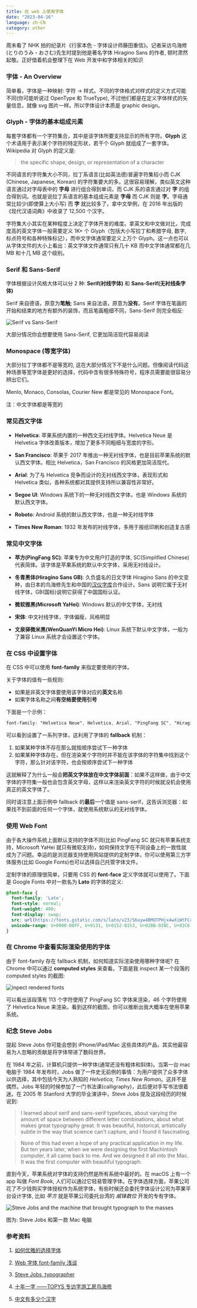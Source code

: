```yaml
---
title: 在 web 上使用字体
date: "2023-04-16"
language: zh-CN
category: other
---
```


周末看了 NHK 拍的纪录片《行家本色 - 字体设计师藤田重信》。记者采访鸟海修(とりのうみ・おさむ)先生时提到他是著名字体 Hiragino Sans 的作者, 顿时肃然起敬。正好借着机会整理下在 Web 开发中和字体相关的知识

### 字体 - An Overview

简单看，字体是一种映射: 字符 -> 样式。不同的字体格式对样式的定义方式可能不同(你可能听说过 OpenType 和 TrueType), 不过他们都是在定义字体样式的矢量信息，就像 svg 图片一样。所以字体设计本质是 graphic design。

### Glyph - 字体的基本组成元素

每套字体都有一个字符集合，其中是该字体所要支持显示的所有字符。**Glyph** 这个术语用于表示某个字符的特定形状，若干个 Glyph 就组成了一套字体。Wikipedia 对 Glyph 的定义是:

> the specific shape, design, or representation of a character

不同语言的字符集大小不同，拉丁系语言(比如英法德)普遍字符集较小而 CJK (Chinese, Japanese, Korean) 的字符集要大的多。这很容易理解，类似英文这种语言通过对字母表中的 **字母** 进行组合得到单词，而 CJK 系的语言通过对 **字** 的组合得到词。也就是说拉丁系语言的基本组成元素是 **字母** 而 CJK 则是 **字**。字母通常比较少(即使算上大小写) 而 **字** 就比较多了，拿中文举例，在 2016 年出版的《现代汉语词典》中收录了 12,500 个汉字。

字符集大小其实在某种程度上决定了字体开发的难度。拿英文和中文做对比，完成度高的英文字体一般需要定义 1K+ 个 Glyph（包括大小写拉丁和希腊字母, 数字, 标点符号和各种特殊标记），而中文字体通常要定义上万个 Glyph。这一点也可以从字体文件的大小上看出：英文字体文件通常只有几十 KB 而中文字体通常都在几 MB 和十几 MB 这个级别。

### Serif 和 Sans-Serif

字体根据设计风格大体可以分 2 种: **Serif(衬线字体)** 和 **Sans-Serif(无衬线条字体)**

Serif 来自德语，原意为**笔触**; Sans 来自法语，原意为**没有**。Serif 字体在笔画的开始和结束的地方有额外的装饰，而且笔画粗细不同，Sans-Serif 则完全相反:

![Serif vs Sans-Serif](/images/serif-vs-sans-serif.png)

大部分情况你会想要使用 Sans-Serif, 它更加简洁现代容易阅读

### Monospace (等宽字体)

大部分拉丁字体都不是等宽的, 这在大部分情况下不是什么问题。但像阅读代码这种场景等宽字体是更好的选择，代码中含有很多特殊符号，程序员需要能很容易分辨出它们。

Menlo, Monaco, Consolas, Courier New 都是常见的 Monospace Font。

注：中文字体都是等宽的

### 常见西文字体

- **Helvetica**: 苹果系统内置的一种西文无衬线字体。Helvetica Neue 是 Helvetica 字体改善版本，增加了更多不同粗细与宽度的字形。

- **San Francisco**: 苹果于 2017 年推出一种无衬线字体，也是目前苹果系统的默认西文字体。相比 Helvetica，San Francisco 的风格更加简洁现代。

- **Arial**: 为了与 Helvetica 竞争而设计的无衬线西文字体，表现形式和 Helvetica 类似，各种系统都对其提供支持所以兼容性非常好。

- **Segoe UI**: Windows 系统下的一种无衬线西文字体，也是 Windows 系统的默认西文字体。

- **Roboto**: Android 系统的默认西文字体，也是一种无衬线字体

- **Times New Roman**: 1932 年发布的衬线字体，多用于报纸印刷和创造复古感

### 常见中文字体

- **苹方(PingFang SC)**: 苹果专为中文用户打造的字体, SC(Simplified Chinese)代表简体。该字体是苹果系统的默认中文字体，采用无衬线设计。

- **冬青黑体(Hiragino Sans GB)**: 久负盛名的日文字体 Hiragino Sans 的中文变种，由日本的鸟海修先生和中国的[汉仪字库](https://www.hanyi.com.cn/home)合作设计。Sans 说明它属于无衬线字体，GB(国标)说明它获得了中国国标认证。

- **微软雅黑(Microsoft YaHei)**: Windows 默认的中文字体，无衬线

- **宋体**: 中文衬线字体，字体偏瘦，风格明显

- **文泉驿微米黑(WenQuanYi Micro Hei)**: Linux 系统下默认中文字体，一般为了兼容 Linux 系统才会设置这个字体。

### 在 CSS 中设置字体

在 CSS 中可以使用 **font-family** 来指定要使用的字体。

关于字体的值有一些规则:

- 如果是非英文字体要使用该字体对应的**英文**名称
- 如果字体名称之间**有空格要使用引号**

下面是一个示例：

```css
font-family: "Helvetica Neue", Helvetica, Arial, "PingFang SC", "Hiragino Sans GB", "Heiti SC", "Microsoft YaHei", "WenQuanYi Micro Hei", sans-serif;
```

可以看到设置了一系列字体，这利用了字体的 **fallback** 机制：

1. 如果某种字体不存在那么就按顺序尝试下一种字体
2. 如果某种字体存在，但在渲染某个字符时并不能在该字体的字符集中找到这个字符，那么针对该字符，也会按顺序尝试下一种字体

这就解释了为什么一般会**把英文字体放在中文字体前面**：如果不这样做，由于中文字体的字符集一般也会包含英文字母，这样以来渲染英文字符的时候就没机会使用真正的英文字体了。

同时请注意上面示例中 fallback 的**最后**一个值是 sans-serif，这告诉浏览器：如果找不到前面的任何一个字体，就使用系统默认的无衬线字体。

### 使用 Web Font

由于各大操作系统上面默认支持的字体不同(比如 PingFang SC 就只有苹果系统支持，Microsoft YaHei 就只有微软支持)，如何保持文字在不同设备上的一致性就成为了问题。幸运的是浏览器支持使用网站提供的定制字体，你可以使用第三方字体服务(比如 Google Fonts)也可以选择自己托管字体文件。

定制字体的原理很简单，只要用 CSS 的 **font-face** 定义字体就可以使用了。下面是 Google Fonts 中对一款名为 **Lato** 的字体的定义:

```css
@font-face {
  font-family: 'Lato';
  font-style: normal;
  font-weight: 400;
  font-display: swap;
  src: url(https://fonts.gstatic.com/s/lato/v23/S6uyw4BMUTPHjx4wXiWtFCc.woff2) format('woff2');
  unicode-range: U+0000-00FF, U+0131, U+0152-0153, U+02BB-02BC, U+02C6, U+02DA, U+02DC, U+2000-206F, U+2074, U+20AC, U+2122, U+2191, U+2193, U+2212, U+2215, U+FEFF, U+FFFD;
}
```

### 在 Chrome 中查看实际渲染使用的字体

由于 font-family 存在 fallback 机制，如何知道实际渲染使用哪种字体呢? 在 Chrome 中可以通过 **computed styles** 来查看。下面是我 inspect 某一个段落的 computed styles 的截图: 

![inpect rendered fonts](/images/inspect-rendered-fonts.png)

可以看出该段落有 113 个字符使用了 PingFang SC 字体来渲染，46 个字符使用了 Helvetica Neue 来渲染。看到这样的截图，你可以推断出我大概率在使用苹果系统。

### 纪念 Steve Jobs

提起 Steve Jobs 你可能会想到 iPhone/iPad/Mac 这些具体的产品，其实他最容易为人忽略的贡献是将字体带进了数码世界。

在 1984 年之前，计算机只提供一种字体(通常还没有粗体和斜体)。当第一台 mac 电脑于 1984 年发布时，Jobs 做了一件史无前例的事情：为用户提供了众多字体以供选择，其中包括今天为人熟知的 *Helvetica, Times New Roman*。这并不是偶然，Jobs 年轻的时候参加了一门书法课(calligraphy)，此后便对手写书法很着迷。在 2005 年 Stanford 大学的毕业演讲中，Steve Jobs 提及这段经历的时候说到:

> I learned about serif and sans-serif typefaces, about varying the amount of space between different letter combinations, about what makes great typography great. It was beautiful, historical, artistically subtle in the way that science can't capture, and I found it fascinating.

> None of this had even a hope of any practical application in my life. But ten years later, when we were designing the first Machintosh computer, it all came back to me. And we designed it all into the Mac. It was the first computer with beautiful typograph.

直到今天，苹果系统对字体的支持仍然是所有系统中最好的。在 macOS 上有一个 app 叫做 *Font Book*, 人们可以通过它轻易管理字体。在字体选择方面，苹果公司花了不少钱购买字体授权作为系统字体，有些时候还会委托字体设计公司为苹果平台设计字体, 比如 *苹方* 就是苹果公司委托台湾的 *威锋数位* 开发的专有字体。

![Steve Jobs and the machine that brought typograph to the masses](/images/steve-jobs-with-first-mac.webp)

图为: Steve Jobs 和第一款 Mac 电脑

### 参考资料

1. [如何优雅的选择字体](https://www.cnblogs.com/lfri/p/11776320.html)

2. [Web 字体 font-family 浅谈](https://www.cnblogs.com/cangdu/p/14042117.html)

3. [Steve Jobs, typographer](https://uxplanet.org/steve-jobs-typographer-2e450a356437)

4. [十年一字 ——TOPYS 专访字游工房鸟海修](https://www.topys.cn/article/20230)

4. [中文有多少个汉字](https://studycli.org/zh-CN/chinese-characters/number-of-characters-in-chinese/)
